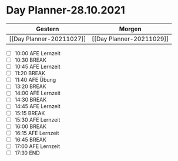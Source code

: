 
Day Planner-28.10.2021
======================
  
| Gestern | Morgen |  
| ------- | ------ |  
| [[Day Planner-20211027]] | [[Day Planner-20211029]] |  
- [ ] 10:00 AFE Lernzeit  
- [ ] 10:30 BREAK  
- [ ] 10:45 AFE Lernzeit  
- [ ] 11:20 BREAK  
- [ ] 11:40 AFE Übung  
- [ ] 13:20 BREAK  
- [ ] 14:00 AFE Lernzeit  
- [ ] 14:30 BREAK  
- [ ] 14:45 AFE Lernzeit  
- [ ] 15:15 BREAK  
- [ ] 15:30 AFE Lernzeit  
- [ ] 16:00 BREAK  
- [ ] 16:15 AFE Lernzeit  
- [ ] 16:45 BREAK  
- [ ] 17:00 AFE Lernzeit  
- [ ] 17:30 END